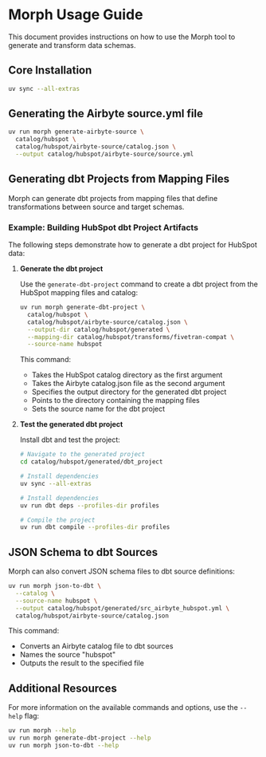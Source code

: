 # Morph Usage Guide

This document provides instructions on how to use the Morph tool to generate and transform data schemas.

## Core Installation

```bash
uv sync --all-extras
```

## Generating the Airbyte source.yml file

```bash
uv run morph generate-airbyte-source \
  catalog/hubspot \
  catalog/hubspot/airbyte-source/catalog.json \
  --output catalog/hubspot/airbyte-source/source.yml
```

## Generating dbt Projects from Mapping Files

Morph can generate dbt projects from mapping files that define transformations between source and target schemas.

### Example: Building HubSpot dbt Project Artifacts

The following steps demonstrate how to generate a dbt project for HubSpot data:

1. **Generate the dbt project**

   Use the `generate-dbt-project` command to create a dbt project from the HubSpot mapping files and catalog:

   ```bash
   uv run morph generate-dbt-project \
     catalog/hubspot \
     catalog/hubspot/airbyte-source/catalog.json \
     --output-dir catalog/hubspot/generated \
     --mapping-dir catalog/hubspot/transforms/fivetran-compat \
     --source-name hubspot
   ```

   This command:

   - Takes the HubSpot catalog directory as the first argument
   - Takes the Airbyte catalog.json file as the second argument
   - Specifies the output directory for the generated dbt project
   - Points to the directory containing the mapping files
   - Sets the source name for the dbt project

2. **Test the generated dbt project**

   Install dbt and test the project:

   ```bash
   # Navigate to the generated project
   cd catalog/hubspot/generated/dbt_project

   # Install dependencies
   uv sync --all-extras

   # Install dependencies
   uv run dbt deps --profiles-dir profiles

   # Compile the project
   uv run dbt compile --profiles-dir profiles
   ```

## JSON Schema to dbt Sources

Morph can also convert JSON schema files to dbt source definitions:

```bash
uv run morph json-to-dbt \
  --catalog \
  --source-name hubspot \
  --output catalog/hubspot/generated/src_airbyte_hubspot.yml \
  catalog/hubspot/airbyte-source/catalog.json
```

This command:

- Converts an Airbyte catalog file to dbt sources
- Names the source "hubspot"
- Outputs the result to the specified file

## Additional Resources

For more information on the available commands and options, use the `--help` flag:

```bash
uv run morph --help
uv run morph generate-dbt-project --help
uv run morph json-to-dbt --help
```
